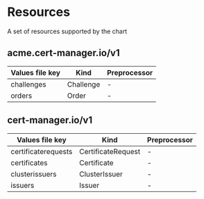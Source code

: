 # Resources

A set of resources supported by the chart

## acme.cert-manager.io/v1

| Values file key | Kind | Preprocessor |
| --------------- | ---- | ------------ |
| challenges   | Challenge | - |
| orders   | Order | - |


## cert-manager.io/v1

| Values file key | Kind | Preprocessor |
| --------------- | ---- | ------------ |
| certificaterequests   | CertificateRequest | - |
| certificates   | Certificate | - |
| clusterissuers   | ClusterIssuer | - |
| issuers   | Issuer | - |